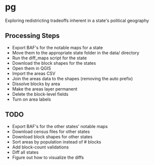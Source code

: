 # pg
Exploring redistricting tradeoffs inherent in a state's political geography

## Processing Steps

* Export BAF's for the notable maps for a state
* Move them to the appropriate state folder in the data/ directory
* Run the diff_maps script for the state
* Download the block shapes for the states
* Open them in QGIS
* Import the areas CSV
* Join the areas data to the shapes (removing the auto prefix)
* Dissolve blocks by area
* Make the areas layer permanent
* Delete the block-level fields
* Turn on area labels

## TODO

* Export BAF's for the other states' notable maps
* Download census files for other states
* Download block shapes for other states
* Sort areas by population instead of # blocks
* Add block-count validations
* Diff all states
* Figure out how to visualize the diffs